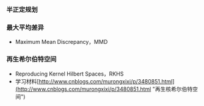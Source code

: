 ### 半正定规划 ###

### 最大平均差异 ###
- Maximum Mean Discrepancy，MMD

### 再生希尔伯特空间 ###
- Reproducing Kernel Hilbert Spaces，RKHS
- 学习材料[http://www.cnblogs.com/murongxixi/p/3480851.html](http://www.cnblogs.com/murongxixi/p/3480851.html "再生核希尔伯特空间")